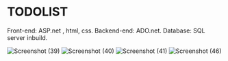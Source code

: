 # TODOLIST
Front-end: ASP.net , html, css.
Backend-end: ADO.net.
Database: SQL server inbuild.

![Screenshot (39)](https://github.com/Mohinidave/TODOLIST/assets/105622014/cd572f0d-bb8f-468f-90cc-ff7940b0330e)
![Screenshot (40)](https://github.com/Mohinidave/TODOLIST/assets/105622014/d120dc8d-df54-4882-a1ee-8808b70eb8cb)
![Screenshot (41)](https://github.com/Mohinidave/TODOLIST/assets/105622014/1356f82e-49ea-4502-9450-5c3b33b82e6a)
![Screenshot (46)](https://github.com/Mohinidave/TODOLIST/assets/105622014/149c9f9c-e913-414c-9cda-65f69dee1810)


